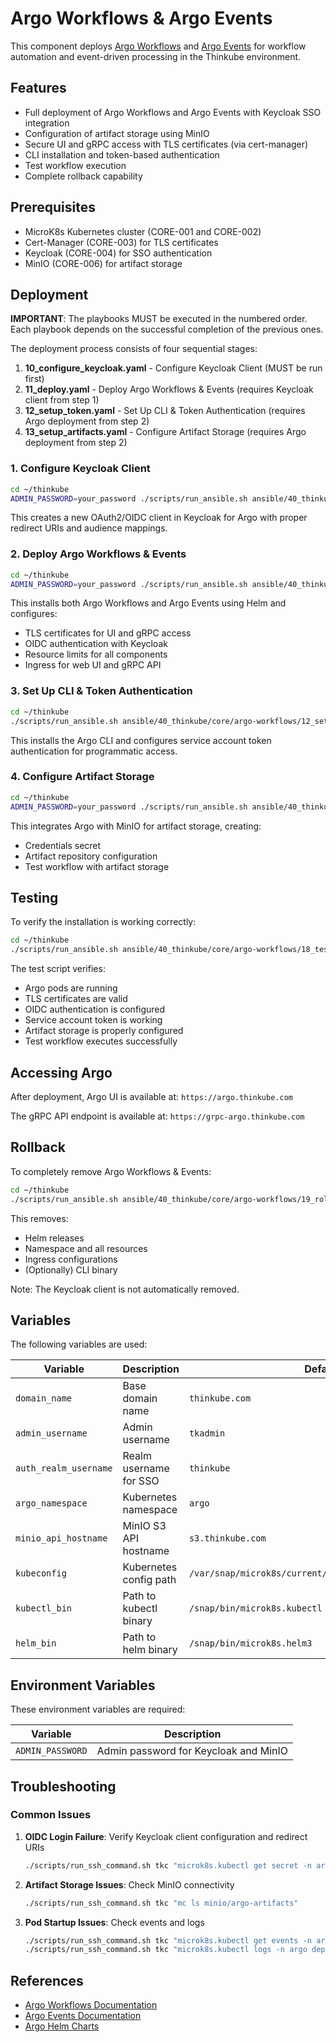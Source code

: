 # Argo Workflows & Argo Events

This component deploys [Argo Workflows](https://argoproj.github.io/workflows/) and [Argo Events](https://argoproj.github.io/events/) for workflow automation and event-driven processing in the Thinkube environment.

## Features

- Full deployment of Argo Workflows and Argo Events with Keycloak SSO integration
- Configuration of artifact storage using MinIO
- Secure UI and gRPC access with TLS certificates (via cert-manager)
- CLI installation and token-based authentication
- Test workflow execution
- Complete rollback capability

## Prerequisites

- MicroK8s Kubernetes cluster (CORE-001 and CORE-002)
- Cert-Manager (CORE-003) for TLS certificates
- Keycloak (CORE-004) for SSO authentication
- MinIO (CORE-006) for artifact storage

## Deployment

**IMPORTANT**: The playbooks MUST be executed in the numbered order. Each playbook depends on the successful completion of the previous ones.

The deployment process consists of four sequential stages:

1. **10_configure_keycloak.yaml** - Configure Keycloak Client (MUST be run first)
2. **11_deploy.yaml** - Deploy Argo Workflows & Events (requires Keycloak client from step 1)
3. **12_setup_token.yaml** - Set Up CLI & Token Authentication (requires Argo deployment from step 2)
4. **13_setup_artifacts.yaml** - Configure Artifact Storage (requires Argo deployment from step 2)

### 1. Configure Keycloak Client

```bash
cd ~/thinkube
ADMIN_PASSWORD=your_password ./scripts/run_ansible.sh ansible/40_thinkube/core/argo-workflows/10_configure_keycloak.yaml
```

This creates a new OAuth2/OIDC client in Keycloak for Argo with proper redirect URIs and audience mappings.

### 2. Deploy Argo Workflows & Events

```bash
cd ~/thinkube
ADMIN_PASSWORD=your_password ./scripts/run_ansible.sh ansible/40_thinkube/core/argo-workflows/11_deploy.yaml
```

This installs both Argo Workflows and Argo Events using Helm and configures:
- TLS certificates for UI and gRPC access
- OIDC authentication with Keycloak
- Resource limits for all components
- Ingress for web UI and gRPC API

### 3. Set Up CLI & Token Authentication

```bash
cd ~/thinkube
./scripts/run_ansible.sh ansible/40_thinkube/core/argo-workflows/12_setup_token.yaml
```

This installs the Argo CLI and configures service account token authentication for programmatic access.

### 4. Configure Artifact Storage

```bash
cd ~/thinkube
ADMIN_PASSWORD=your_password ./scripts/run_ansible.sh ansible/40_thinkube/core/argo-workflows/13_setup_artifacts.yaml
```

This integrates Argo with MinIO for artifact storage, creating:
- Credentials secret
- Artifact repository configuration
- Test workflow with artifact storage

## Testing

To verify the installation is working correctly:

```bash
cd ~/thinkube
./scripts/run_ansible.sh ansible/40_thinkube/core/argo-workflows/18_test.yaml
```

The test script verifies:
- Argo pods are running
- TLS certificates are valid
- OIDC authentication is configured
- Service account token is working
- Artifact storage is properly configured
- Test workflow executes successfully

## Accessing Argo

After deployment, Argo UI is available at: `https://argo.thinkube.com`

The gRPC API endpoint is available at: `https://grpc-argo.thinkube.com`

## Rollback

To completely remove Argo Workflows & Events:

```bash
cd ~/thinkube
./scripts/run_ansible.sh ansible/40_thinkube/core/argo-workflows/19_rollback.yaml
```

This removes:
- Helm releases
- Namespace and all resources
- Ingress configurations
- (Optionally) CLI binary

Note: The Keycloak client is not automatically removed.

## Variables

The following variables are used:

| Variable | Description | Default |
|----------|-------------|---------|
| `domain_name` | Base domain name | `thinkube.com` |
| `admin_username` | Admin username | `tkadmin` |
| `auth_realm_username` | Realm username for SSO | `thinkube` |
| `argo_namespace` | Kubernetes namespace | `argo` |
| `minio_api_hostname` | MinIO S3 API hostname | `s3.thinkube.com` |
| `kubeconfig` | Kubernetes config path | `/var/snap/microk8s/current/credentials/client.config` |
| `kubectl_bin` | Path to kubectl binary | `/snap/bin/microk8s.kubectl` |
| `helm_bin` | Path to helm binary | `/snap/bin/microk8s.helm3` |

## Environment Variables

These environment variables are required:

| Variable | Description |
|----------|-------------|
| `ADMIN_PASSWORD` | Admin password for Keycloak and MinIO |

## Troubleshooting

### Common Issues

1. **OIDC Login Failure**: Verify Keycloak client configuration and redirect URIs
   ```bash
   ./scripts/run_ssh_command.sh tkc "microk8s.kubectl get secret -n argo argo-server-sso -o yaml"
   ```

2. **Artifact Storage Issues**: Check MinIO connectivity
   ```bash
   ./scripts/run_ssh_command.sh tkc "mc ls minio/argo-artifacts"
   ```

3. **Pod Startup Issues**: Check events and logs
   ```bash
   ./scripts/run_ssh_command.sh tkc "microk8s.kubectl get events -n argo"
   ./scripts/run_ssh_command.sh tkc "microk8s.kubectl logs -n argo deploy/argo-workflows-server -c argo-workflows-server"
   ```

## References

- [Argo Workflows Documentation](https://argoproj.github.io/argo-workflows/)
- [Argo Events Documentation](https://argoproj.github.io/argo-events/)
- [Argo Helm Charts](https://github.com/argoproj/argo-helm)